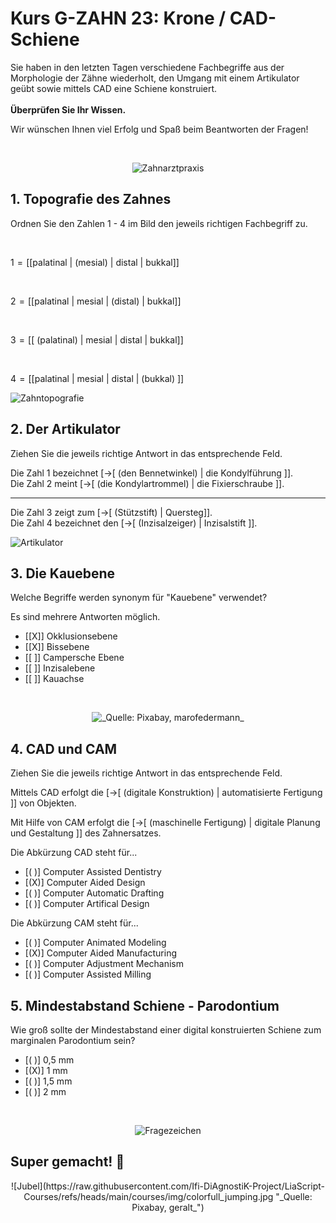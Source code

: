 <!--

author: Hilke Domsch; Alexander Meiwald

email:    hilke.domsch@gkz-ev.de

version: 0.0.7

language: de

narrator: Deutsch Female

edit: true
date: 2025-10-06
icon: https://raw.githubusercontent.com/Ifi-DiAgnostiK-Project/LiaScript-Courses/refs/heads/main/img/Logo_234px.png
logo: img/point_to_teeth.jpg
attribute: https://unsplash.com/de/fotos/ein-mann-und-eine-frau-mit-einem-touchscreen-gerat-Bd0RmCsJOCc 

comment:  G-ZAHN 23 Arbeitsunterlagen und zahntechnische Vorprodukte erstellen

link: https://raw.githubusercontent.com/Ifi-DiAgnostiK-Project/LiaScript-Courses/refs/heads/main/courses/style.css


import: https://raw.githubusercontent.com/Ifi-DiAgnostiK-Project/LiaScript_DragAndDrop_Template/refs/heads/main/README.md
        https://raw.githubusercontent.com/Ifi-DiAgnostiK-Project/Piktogramme/refs/heads/main/makros.md
        https://raw.githubusercontent.com/Ifi-DiAgnostiK-Project/Textilpflegesymbole/refs/heads/main/makros.md
        https://raw.githubusercontent.com/Ifi-DiAgnostiK-Project/LiaScript_ImageQuiz/refs/heads/main/README.md
        https://raw.githubusercontent.com/Ifi-DiAgnostiK-Project/Bildersammlung/refs/heads/main/makros.md

title: Grundkurs ZAHN 23 - Krone / CAD-Schiene

tags:
    - Zahntechniker
    - Zahnersatz
    - Prothese
    - Zahnprothese
    - Krone
    - CAD_Schiene


-->

# Kurs G-ZAHN 23: Krone / CAD-Schiene

Sie haben in den letzten Tagen verschiedene Fachbegriffe aus der Morphologie der Zähne wiederholt, den Umgang mit einem Artikulator geübt sowie mittels CAD eine Schiene konstruiert.  <br> <br> __Überprüfen Sie Ihr Wissen.__


<!-- class="highlight" -->
Wir wünschen Ihnen viel Erfolg und Spaß beim Beantworten der Fragen! 

<br>
<center>


![Zahnarztpraxis](img/point_to_teeth.jpg "[_Quelle: unsplash.com, Filip Rankovic_](https://unsplash.com/de/fotos/ein-mann-und-eine-frau-mit-einem-touchscreen-gerat-Bd0RmCsJOCc)")<!-- style="width: 400px" -->

</center> 


## 1. Topografie des Zahnes 

<section class="flex-container border">
<div class="flex-child">

<!-- class="highlight"-->
Ordnen Sie den Zahlen 1 - 4 im Bild den jeweils richtigen Fachbegriff zu.  

<br>

<!-- data-randomize -->
1<!--style="color: green; font-weight: bolder"-->  =  [[palatinal | (mesial)   | distal  |   bukkal]]

<br>

<!-- data-randomize -->
2<!--style="color: green; font-weight: bolder"-->  =  [[palatinal | mesial   |  (distal)  |   bukkal]]

<br>

<!-- data-randomize -->
3<!--style="color: green; font-weight: bolder"-->  =  [[ (palatinal) | mesial   | distal  |   bukkal]]

<br>

<!-- data-randomize -->
4<!--style="color: green; font-weight: bolder"-->  =  [[palatinal | mesial   | distal  |   (bukkal) ]]

</div>
<div class="flex-child-0">

![Zahntopografie](img/toth_from_above.png "                          _Quelle: HWK Dresden, Alexander Meiwald_")<!-- style="max-width: 350px; width: 100%" -->


</div>
</section>

## 2. Der Artikulator

<section class="flex-container border">
<div class="flex-child">

<!-- class="highlight"-->
Ziehen Sie die jeweils richtige Antwort in das entsprechende Feld.


<!-- data-randomize -->
Die Zahl 1<!--style="color: red; font-weight: bolder"--> bezeichnet [->[  (den Bennetwinkel) | die Kondylführung ]].
<br>
Die Zahl 2<!--style="color: red; font-weight: bolder"--> meint  [->[  (die Kondylartrommel) | die Fixierschraube ]].

------------

<!-- data-randomize -->
Die Zahl 3<!--style="color: red; font-weight: bolder"--> zeigt zum [->[  (Stützstift) | Quersteg]]. <br> 
Die Zahl 4<!--style="color: red; font-weight: bolder"--> bezeichnet den [->[  (Inzisalzeiger) | Inzisalstift ]].



</div>
<div class="flex-child-0">

![Artikulator](img/messeinrichtung.png "                                   _Quelle: HWK Dresden, Alexander Meiwald_")<!-- style="max-width: 350px; width: 100%" -->

</div>
</section>


## 3. Die Kauebene

<section class="flex-container border">
<div class="flex-child">

<!-- class="highlight"-->
Welche Begriffe werden synonym für "Kauebene" verwendet?

<!--style="color: red"-->Es sind mehrere Antworten möglich.

<!-- data-randomize -->
- [[X]] Okklusionsebene
- [[X]] Bissebene
- [[ ]] Campersche Ebene
- [[ ]] Inzisalebene
- [[ ]] Kauachse

</div>
</section>

<br>
<center>


![](img/arbeiter_an_gebiss.jpg "_Quelle: Pixabay, marofedermann_")<!-- style="width: 400px" -->

</center> 


## 4. CAD und CAM

<!--style="color: blue; font-weight: bolder"-->Ziehen Sie die jeweils richtige Antwort in das entsprechende Feld.

<section class="flex-container border">
<div class="flex-child">


<!-- data-randomize -->
Mittels CAD<!--style="color: green; font-weight: bolder"--> erfolgt die [->[  (digitale Konstruktion) | automatisierte Fertigung ]] von Objekten. 

</div>
</section>

<section class="flex-container border">
<div class="flex-child">


<!-- data-randomize -->
Mit Hilfe von CAM<!--style="color: green; font-weight: bolder"--> erfolgt die [->[  (maschinelle Fertigung) | digitale Planung und Gestaltung ]] des Zahnersatzes.

</div>
</section>

<section class="flex-container border">
<div class="flex-child">

<!-- class="highlight"-->
Die Abkürzung CAD steht für...

<!-- data-randomize -->
- [( )] Computer Assisted Dentistry
- [(X)] Computer Aided Design
- [( )] Computer Automatic Drafting
- [( )] Computer Artifical Design


</div>
</section>

<section class="flex-container border">
<div class="flex-child">

<!-- class="highlight"-->
Die Abkürzung CAM steht für...

<!-- data-randomize -->
- [( )] Computer Animated Modeling
- [(X)] Computer Aided Manufacturing
- [( )] Computer Adjustment Mechanism
- [( )] Computer Assisted Milling


</div>
</section>

## 5. Mindestabstand Schiene - Parodontium

<section class="flex-container border">
<div class="flex-child">

<!-- class="highlight"-->
Wie groß sollte der Mindestabstand einer digital konstruierten Schiene zum marginalen Parodontium sein?


<!-- data-randomize -->
- [( )] 0,5 mm
- [(X)] 1 mm
- [( )] 1,5 mm
- [( )] 2 mm

</div>
</section>


<br>
<center>


![Fragezeichen](https://raw.githubusercontent.com/Ifi-DiAgnostiK-Project/LiaScript-Courses/refs/heads/main/courses/img/fragezeichen.jpg "_Quelle: Pixabay, Peggy+Marco_")<!-- style="max-width: 200px; width: 100%" -->


</center>


## Super gemacht! 🙌


<center>
![Jubel](https://raw.githubusercontent.com/Ifi-DiAgnostiK-Project/LiaScript-Courses/refs/heads/main/courses/img/colorfull_jumping.jpg "_Quelle: Pixabay, geralt_")
</center>
